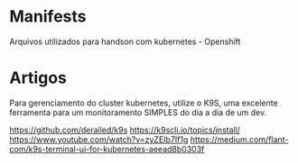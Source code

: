 # Manifests
Arquivos utilizados para handson com kubernetes - Openshift

# Artigos
Para gerenciamento do cluster kubernetes, utilize o K9S, uma excelente ferramenta para um monitoramento SIMPLES do dia a dia de um dev.

https://github.com/derailed/k9s 
https://k9scli.io/topics/install/
https://www.youtube.com/watch?v=zyZEIb7If1g
https://medium.com/flant-com/k9s-terminal-ui-for-kubernetes-aeead8b0303f